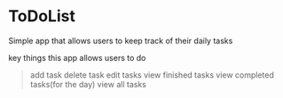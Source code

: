 # ToDoList

Simple app that allows users to keep track of their daily tasks

key things this app allows users to do

> add task
> delete task
> edit tasks
> view finished tasks
> view completed tasks(for the day)
> view all tasks
